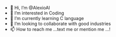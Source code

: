 - 👋 Hi, I’m @AlexioAI
- 👀 I’m interested in Coding 
- 🌱 I’m currently learning C language 
- 💞️ I’m looking to collaborate with good industries 
- 📫 How to reach me ...text me or mention me ...!

<!---
AlexioAI/AlexioAI is a ✨ special ✨ repository because its `README.md` (this file) appears on your GitHub profile.
You can click the Preview link to take a look at your changes.
--->
